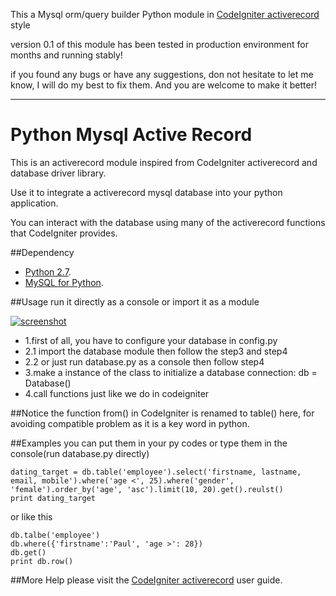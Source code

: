 This a Mysql orm/query builder Python module in [CodeIgniter activerecord][] style

version 0.1 of this module has been tested in production environment for months and running stably!

if you found any bugs or have any suggestions, don not hesitate to let me know, I will do my best to fix them. And you are welcome to make it better!

---

# Python Mysql Active Record

This is an activerecord module inspired from CodeIgniter activerecord and database driver library.

Use it to integrate a activerecord mysql database into your python application.

You can interact with the database using many of the activerecord functions that CodeIgniter provides.

##Dependency
* [Python 2.7][].
* [MySQL for Python][].

##Usage
run it directly as a console or import it as a module

[![screenshot](https://raw.github.com/Paull/python-mysql-activerecord/master/screenshot.png)](https://github.com/Paull/python-mysql-activerecord)

* 1.first of all, you have to configure your database in config.py
* 2.1 import the database module then follow the step3 and step4
* 2.2 or just run database.py as a console then follow step4
* 3.make a instance of the class to initialize a database connection: db = Database()
* 4.call functions just like we do in codeigniter

##Notice
the function from() in CodeIgniter is renamed to table() here, for avoiding compatible problem as it is a key word in python.

##Examples
you can put them in your py codes or type them in the console(run database.py directly)

	dating_target = db.table('employee').select('firstname, lastname, email, mobile').where('age <', 25).where('gender', 'female').order_by('age', 'asc').limit(10, 20).get().reulst()
	print dating_target
or like this

	db.talbe('employee')
	db.where({'firstname':'Paul', 'age >': 28})
	db.get()
	print db.row()

##More Help
please visit the [CodeIgniter activerecord][] user guide.


[Python 2.7]: http://www.python.org/getit/
[MySQL for Python]: http://sourceforge.net/projects/mysql-python/files/mysql-python/1.2.3/
[CodeIgniter activerecord]: http://ellislab.com/codeigniter/user-guide/database/active_record.html
